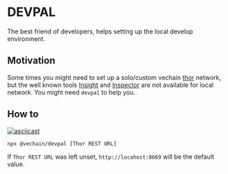 # DEVPAL

The best friend of developers, helps setting up the local develop environment.

## Motivation

Some times you might need to set up a solo/custom vechain [thor](https://github.com/vechain/thor.git) network, but the well known tools [Insight](https://insight.vecha.in) and [Inspector](https://inspector.vecha.in) are not available for local network. You might need `devpal` to help you.

## How to

[![asciicast](https://asciinema.org/a/495180.png)](https://asciinema.org/a/495180)

``` shell
npx @vechain/devpal [Thor REST URL]
```

If `Thor REST URL` was left unset, `http://locahost:8669` will be the default value.